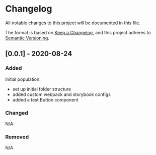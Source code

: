 # Changelog

All notable changes to this project will be documented in this file.

The format is based on [Keep a Changelog](https://keepachangelog.com/en/1.0.0/),
and this project adheres to [Semantic Versioning](https://semver.org/spec/v2.0.0.html).

## [0.0.1] - 2020-08-24

### Added

Initial population:

- set up initial folder structure
- added custom webpack and storybook configs
- added a test Button component

### Changed

N/A

### Removed

N/A
